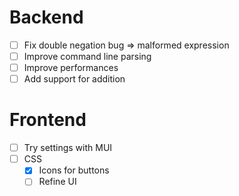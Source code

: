 # Backend

- [ ] Fix double negation bug => malformed expression
- [ ] Improve command line parsing
- [ ] Improve performances
- [ ] Add support for addition

# Frontend

- [ ] Try settings with MUI
- [ ] CSS
    - [x] Icons for buttons
    - [ ] Refine UI
